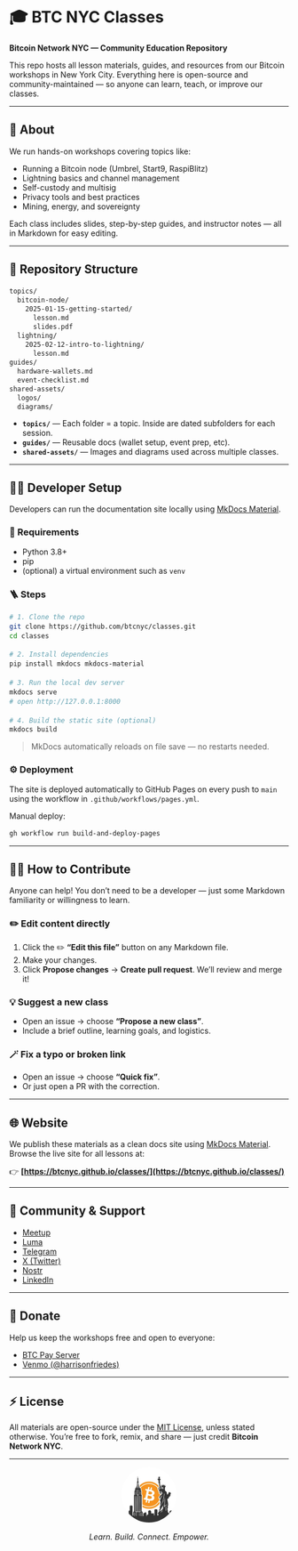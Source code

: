 # 🎓 BTC NYC Classes

**Bitcoin Network NYC — Community Education Repository**

This repo hosts all lesson materials, guides, and resources from our Bitcoin workshops in New York City.
Everything here is open-source and community-maintained — so anyone can learn, teach, or improve our classes.

---

## 🧬 About

We run hands-on workshops covering topics like:

* Running a Bitcoin node (Umbrel, Start9, RaspiBlitz)
* Lightning basics and channel management
* Self-custody and multisig
* Privacy tools and best practices
* Mining, energy, and sovereignty

Each class includes slides, step-by-step guides, and instructor notes — all in Markdown for easy editing.

---

## 📂 Repository Structure

```plaintext
topics/
  bitcoin-node/
    2025-01-15-getting-started/
      lesson.md
      slides.pdf
  lightning/
    2025-02-12-intro-to-lightning/
      lesson.md
guides/
  hardware-wallets.md
  event-checklist.md
shared-assets/
  logos/
  diagrams/
```

* **`topics/`** — Each folder = a topic. Inside are dated subfolders for each session.
* **`guides/`** — Reusable docs (wallet setup, event prep, etc).
* **`shared-assets/`** — Images and diagrams used across multiple classes.

---

## 🧑‍💻 Developer Setup

Developers can run the documentation site locally using [MkDocs Material](https://squidfunk.github.io/mkdocs-material/).

### 🧱 Requirements

* Python 3.8+
* pip
* (optional) a virtual environment such as `venv`

### 🪜 Steps

```bash
# 1. Clone the repo
git clone https://github.com/btcnyc/classes.git
cd classes

# 2. Install dependencies
pip install mkdocs mkdocs-material

# 3. Run the local dev server
mkdocs serve
# open http://127.0.0.1:8000

# 4. Build the static site (optional)
mkdocs build
```

> MkDocs automatically reloads on file save — no restarts needed.

### ⚙️ Deployment

The site is deployed automatically to GitHub Pages on every push to `main` using the workflow in `.github/workflows/pages.yml`.

Manual deploy:

```bash
gh workflow run build-and-deploy-pages
```

---

## 🧑‍🎓 How to Contribute

Anyone can help!
You don’t need to be a developer — just some Markdown familiarity or willingness to learn.

### ✏️ Edit content directly

1. Click the ✏️ **“Edit this file”** button on any Markdown file.
2. Make your changes.
3. Click **Propose changes** → **Create pull request**.
   We’ll review and merge it!

### 💡 Suggest a new class

* Open an issue → choose **“Propose a new class”**.
* Include a brief outline, learning goals, and logistics.

### 🪄 Fix a typo or broken link

* Open an issue → choose **“Quick fix”**.
* Or just open a PR with the correction.

---

## 🌐 Website

We publish these materials as a clean docs site using [MkDocs Material](https://squidfunk.github.io/mkdocs-material/).
Browse the live site for all lessons at:

👉 **[https://btcnyc.github.io/classes/](https://btcnyc.github.io/classes/)**

---

## 💬 Community & Support

* [Meetup](https://www.meetup.com/bitcoin-network-nyc/)
* [Luma](https://luma.com/btcnyc)
* [Telegram](https://t.me/+M79B-75J2YU3OTRh)
* [X (Twitter)](https://x.com/BTCNetworkNYC)
* [Nostr](https://njump.me/npub1xyu3s3zt3v44l3rj5gn90xk33n387sgtjepcvxnqvd5rt58fpzzsx0055n)
* [LinkedIn](https://www.linkedin.com/company/the-bitcoin-network-nyc/)

---

## 💸 Donate

Help us keep the workshops free and open to everyone:

* [BTC Pay Server](https://bitcoin-network-nyc.com/)
* [Venmo (@harrisonfriedes)](https://account.venmo.com/u/harrisonfriedes)

---

## ⚡ License

All materials are open-source under the [MIT License](LICENSE), unless stated otherwise.
You’re free to fork, remix, and share — just credit **Bitcoin Network NYC**.

---

<p align="center">
  <img src="assets/btcnyc_logo.jpeg" alt="BTC NYC Logo" width="100" style="border-radius:50%;"/>
</p>
<p align="center">
  <i>Learn. Build. Connect. Empower.</i>
</p>
